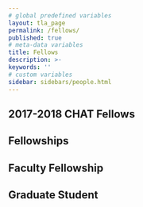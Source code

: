 ```yaml
---
# global predefined variables
layout: tla_page
permalink: /fellows/
published: true
# meta-data variables
title: Fellows
description: >-
keywords: ''
# custom variables
sidebar: sidebars/people.html
---
```


## 2017-2018 CHAT Fellows

## Fellowships

## Faculty Fellowship

## Graduate Student
